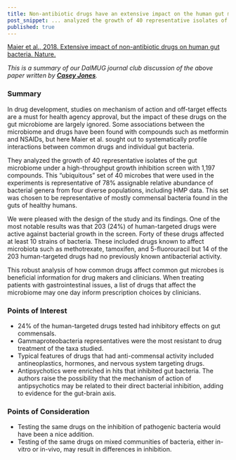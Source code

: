 ```yaml
---
title: Non-antibiotic drugs have an extensive impact on the human gut microbiome
post_snippet: ... analyzed the growth of 40 representative isolates of the gut microbiome under a high-throughput growth inhibition screen with 1,197 compounds.
published: true
---
```


[Maier et al., 2018. Extensive impact of non-antibiotic drugs on human gut bacteria. Nature.](https://www.nature.com/articles/nature25979)

_This is a summary of our DalMUG journal club discussion of the above paper written by [**Casey Jones**](https://twitter.com/CaseyMAJones)._

### Summary
 
In drug development, studies on mechanism of action and off-target effects are a must for health agency approval, but the impact of these drugs on the gut microbiome are largely ignored. Some associations between the microbiome and drugs have been found with compounds such as metformin and NSAIDs, but here Maier et al. sought out to systematically profile interactions between common drugs and individual gut bacteria. 

They analyzed the growth of 40 representative isolates of the gut microbiome under a high-throughput growth inhibition screen with 1,197 compounds. This “ubiquitous” set of 40 microbes that were used in the experiments is representative of 78% assignable relative abundance of bacterial genera from four diverse populations, including HMP data. This set was chosen to be representative of mostly commensal bacteria found in the guts of healthy humans.

We were pleased with the design of the study and its findings. One of the most notable results was that 203 (24%) of human-targeted drugs were active against bacterial growth in the screen. Forty of these drugs affected at least 10 strains of bacteria. These included drugs known to affect microbiota such as methotrexate, tamoxifen, and 5-fluorouracil but 14 of the 203 human-targeted drugs had no previously known antibacterial activity. 

This robust analysis of how common drugs affect common gut microbes is beneficial information for drug makers and clinicians. When treating patients with gastrointestinal issues, a list of drugs that affect the microbiome may one day inform prescription choices by clinicians. 

 
### Points of Interest
* 24% of the human-targeted drugs tested had inhibitory effects on gut commensals.
* Gammaproteobacteria representatives were the most resistant to drug treatment of the taxa studied.
* Typical features of drugs that had anti-commensal activity included antineoplastics, hormones, and nervous system targeting drugs. 
* Antipsychotics were enriched in hits that inhibited gut bacteria. The authors raise the possibility that the mechanism of action of antipsychotics may be related to their direct bacterial inhibition, adding to evidence for the gut-brain axis. 
 
### Points of Consideration
* Testing the same drugs on the inhibition of pathogenic bacteria would have been a nice addition.
* Testing of the same drugs on mixed communities of bacteria, either in-vitro or in-vivo, may result in differences in inhibition. 
